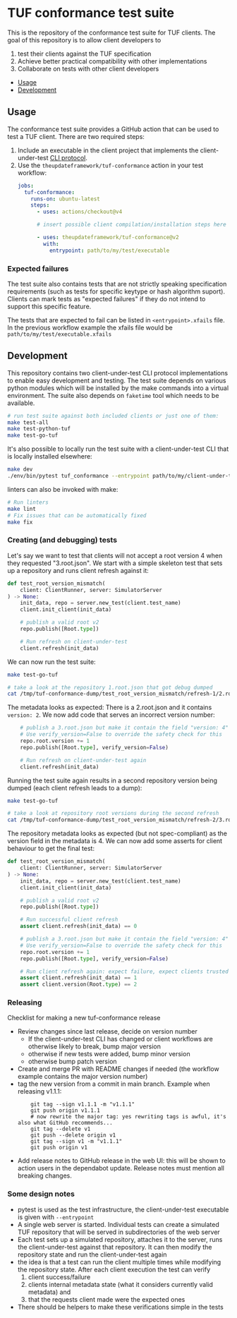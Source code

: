 # TUF conformance test suite

This is the repository of the conformance test suite for TUF clients. The goal of this
repository is to allow client developers to
  1. test their clients against the TUF specification
  2. Achieve better practical compatibility with other implementations
  3. Collaborate on tests with other client developers

- [Usage](#Usage)
- [Development](#Development)


## Usage

The conformance test suite provides a GitHub action that can be used to test a TUF client.
There are two required steps:

1. Include an executable in the client project that implements the client-under-test
   [CLI protocol](CLIENT-CLI.md).
2. Use the `theupdateframework/tuf-conformance` action in your test workflow:
    ```yaml
    jobs:
      tuf-conformance:
        runs-on: ubuntu-latest
        steps:
          - uses: actions/checkout@v4

          # insert possible client compilation/installation steps here

          - uses: theupdateframework/tuf-conformance@v2
            with:
              entrypoint: path/to/my/test/executable
    ```

### Expected failures

The test suite also contains tests that are not strictly speaking specification requirements (such as
tests for specific keytype or hash algorithm suport). Clients can mark tests as "expected failures"
if they do not intend to support this specific feature.

The tests that are expected to fail can be listed in `<entrypoint>.xfails` file. In the previous
workflow example the xfails file would be `path/to/my/test/executable.xfails`

## Development

This repository contains two client-under-test CLI protocol implementations
to enable easy development and testing. The test suite depends on various
python modules which will be installed by the make commands into a virtual environment.
The suite also depends on `faketime` tool which needs to be available.

```bash
# run test suite against both included clients or just one of them:
make test-all
make test-python-tuf
make test-go-tuf
```

It's also possible to locally run the test suite with a client-under-test CLI that is locally installed elsewhere:

```bash
make dev
./env/bin/pytest tuf_conformance --entrypoint path/to/my/client-under-test/cli
```

linters can also be invoked with make:
```bash
# Run linters
make lint
# Fix issues that can be automatically fixed
make fix
```


### Creating (and debugging) tests

Let's say we want to test that clients will not accept a root version 4 when they requested
"3.root.json". We start with a simple skeleton test that sets up a repository and runs client
refresh against it:

```python
def test_root_version_mismatch(
    client: ClientRunner, server: SimulatorServer
) -> None:
    init_data, repo = server.new_test(client.test_name)
    client.init_client(init_data)

    # publish a valid root v2
    repo.publish([Root.type])

    # Run refresh on client-under-test
    client.refresh(init_data)
```

We can now run the test suite:

```bash
make test-go-tuf

# take a look at the repository 1.root.json that got debug dumped
cat /tmp/tuf-conformance-dump/test_root_version_mismatch/refresh-1/2.root.json
```

The metadata looks as expected: There is a 2.root.json and it contains `version: 2`. We now add code
that serves an incorrect version number:

```python
    # publish a 3.root.json but make it contain the field "version: 4"
    # Use verify_version=False to override the safety check for this
    repo.root.version += 1
    repo.publish([Root.type], verify_version=False)

    # Run refresh on client-under-test again
    client.refresh(init_data)
```

Running the test suite again results in a second repository version being dumped (each client refresh leads to a dump): 
```bash
make test-go-tuf

# take a look at repository root versions during the second refresh
cat /tmp/tuf-conformance-dump/test_root_version_mismatch/refresh-2/3.root.json
```

The repository metadata looks as expected (but not spec-compliant) as the version field in the metadata is 4.
We can now add some asserts for client behaviour to get the final test:

```python
def test_root_version_mismatch(
    client: ClientRunner, server: SimulatorServer
) -> None:
    init_data, repo = server.new_test(client.test_name)
    client.init_client(init_data)

    # publish a valid root v2
    repo.publish([Root.type])

    # Run successful client refresh
    assert client.refresh(init_data) == 0

    # publish a 3.root.json but make it contain the field "version: 4"
    # Use verify_version=False to override the safety check for this
    repo.root.version += 1
    repo.publish([Root.type], verify_version=False)

    # Run client refresh again: expect failure, expect clients trusted root to be v2
    assert client.refresh(init_data) == 1
    assert client.version(Root.type) == 2
```

### Releasing

Checklist for making a new tuf-conformance release
* Review changes since last release, decide on version number
  * If the client-under-test CLI has changed or client workflows are otherwise likely to break, bump major version
  * otherwise if new tests were added, bump minor version
  * otherwise bump patch version
* Create and merge PR with README changes if needed (the workflow example contains the major version number)
* tag the new version from a commit in main branch. Example when releasing v1.1.1:
  ```
      git tag --sign v1.1.1 -m "v1.1.1"
      git push origin v1.1.1
      # now rewrite the major tag: yes rewriting tags is awful, it's also what GitHub recommends...
      git tag --delete v1
      git push --delete origin v1
      git tag --sign v1 -m "v1.1.1"
      git push origin v1
  ```
* Add release notes to GitHub release in the web UI: this will be shown to action users in the dependabot update.
  Release notes must mention all breaking changes.

### Some design notes

* pytest is used as the test infrastructure, the client-under-test executable is given with `--entrypoint`
* A single web server is started. Individual tests can create a simulated TUF repository that will be served in 
  subdirectories of the web server 
* Each test sets up a simulated repository, attaches it to the server, runs the client-under-test
  against that repository. It can then modify the repository state and run the client-under-test again
* the idea is that a test can run the client multiple times while modifying the repository state. After each client
  execution the test can verify 
  1. client success/failure
  2. clients internal  metadata state (what it considers currently valid metadata) and
  3. that the requests client made were the expected ones
* There should be helpers to make these verifications simple in the tests

